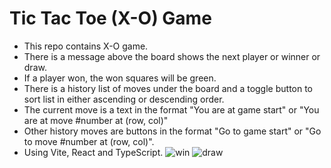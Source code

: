 # Tic Tac Toe (X-O) Game
- This repo contains X-O game.
- There is a message above the board shows the next player or winner or draw.
- If a player won, the won squares will be green.
- There is a history list of moves under the board and a toggle button to sort list in either ascending or descending order.
- The current move is a text in the format "You are at game start" or "You are at move #number at (row, col)"
- Other history moves are buttons in the format "Go to game start" or "Go to move #number at (row, col)".
- Using Vite, React and TypeScript.
![win](https://github.com/engrBassel/x-o-game/assets/142447184/b8b1f3ec-087f-4e0e-aa16-7dfd370a94f9)
![draw](https://github.com/engrBassel/x-o-game/assets/142447184/5f47039f-a061-448b-8822-3b7c09eb1f15)
